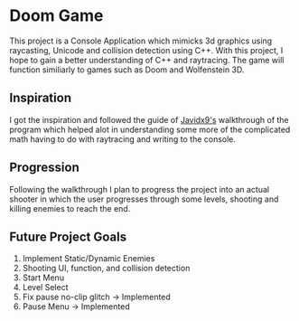 # Doom Game
This project is a Console Application which mimicks 3d graphics using raycasting, Unicode and collision detection using C++. With this project, I hope to gain a better understanding of C++ and raytracing. The game will function similiarly to games such as Doom and Wolfenstein 3D. 

## Inspiration 
I got the inspiration and followed the guide of [Javidx9's](https://www.youtube.com/watch?v=xW8skO7MFYw&list=PL36enNxU148RzQ8zwL8FHgg7ef_-5p3cQ) walkthrough of the program which helped alot in understanding some more of the complicated math having to do with raytracing and writing to the console.

## Progression
Following the walkthrough I plan to progress the project into an actual shooter in which the user progresses through some levels, shooting and killing enemies to reach the end. 

## Future Project Goals
1. Implement Static/Dynamic Enemies 
2. Shooting UI, function, and collision detection
3. Start Menu
4. Level Select
5. Fix pause no-clip glitch -> Implemented
6. Pause Menu -> Implemented
